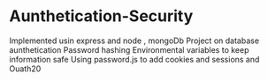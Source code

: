 # Aunthetication-Security
Implemented  usin  express  and  node , mongoDb
Project  on database aunthetication 
Password  hashing 
Environmental variables to keep  information safe 
Using password.js  to  add  cookies  and sessions  and  Ouath20
